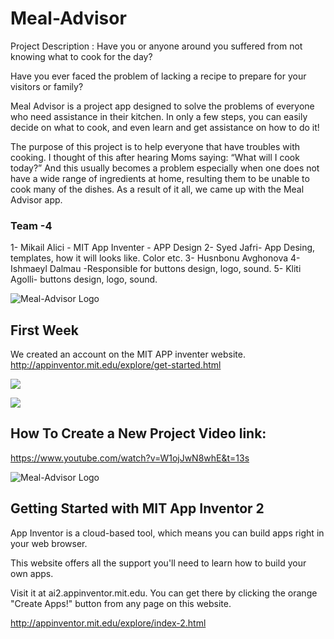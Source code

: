 # Meal-Advisor


Project Description :  Have you or anyone around you suffered from not knowing what to cook for the day? 

Have you ever faced the problem of lacking a recipe to prepare for your visitors or family?

Meal Advisor is a project app designed to solve the problems of everyone who need assistance in their kitchen. In only a few steps, you can easily decide on what to cook, and even learn and get assistance on how to do it!   

The purpose of this project is to help everyone that have troubles with cooking. I thought of this after hearing Moms saying: “What will I cook today?” And this usually becomes a problem especially when one does not have a wide range of ingredients at home, resulting them to be unable to cook many of the dishes. As a result of it all, we came up with the Meal Advisor app.

### Team -4
1-	Mikail Alici - MIT App Inventer - APP Design 
2-	Syed Jafri- App Desing, templates, how it will looks like. Color etc.
3-	Husnbonu Avghonova
4-	Ishmaeyl Dalmau -Responsible for buttons design, logo, sound.
5-  Kliti Agolli- buttons design, logo, sound.

![Meal-Advisor Logo](https://github.com/mikailalici/Meal-Advisor/blob/master/4-logo.jpg)

## First Week
We created an account on the MIT APP inventer website.  http://appinventor.mit.edu/explore/get-started.html


![](https://github.com/mikailalici/Meal-Advisor/blob/master/2%20name.jpg)

![](https://github.com/mikailalici/Meal-Advisor/blob/master/3%20MIT.jpg)

## How To Create a New Project Video link:

https://www.youtube.com/watch?v=W1ojJwN8whE&t=13s


![Meal-Advisor Logo](https://github.com/mikailalici/Meal-Advisor/blob/master/case.jpeg)



## Getting Started with MIT App Inventor 2

App Inventor is a cloud-based tool, which means you can build apps right in your web browser. 

This website offers all the support you'll need to learn how to build your own apps. 

Visit it at ai2.appinventor.mit.edu. You can get there by clicking the orange "Create Apps!" button from any page on this website.


http://appinventor.mit.edu/explore/index-2.html

